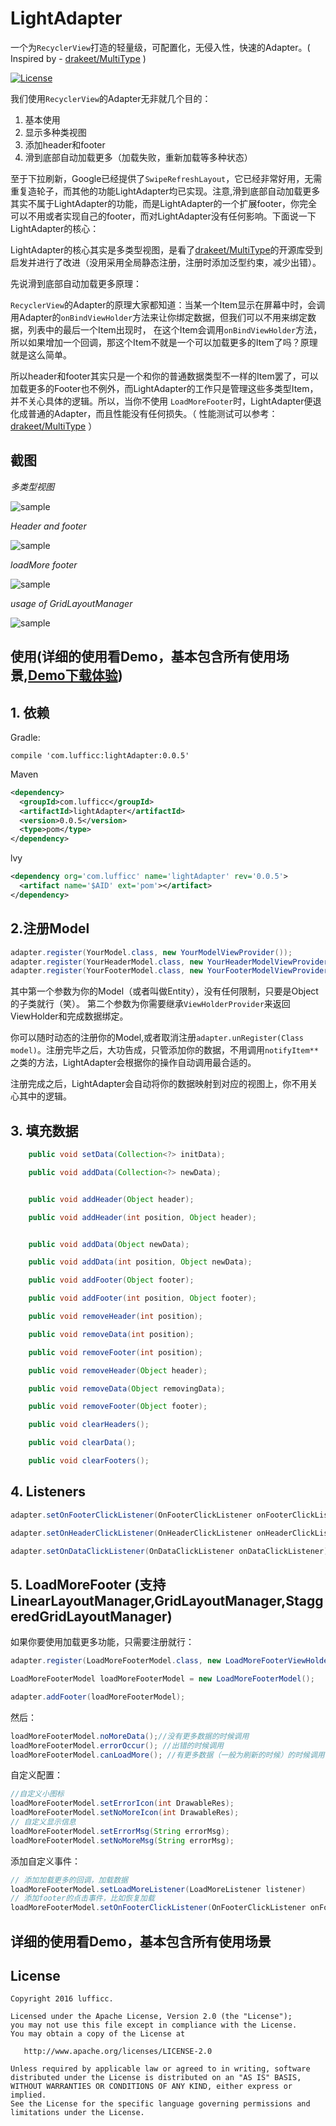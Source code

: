 # LightAdapter
一个为`RecyclerView`打造的轻量级，可配置化，无侵入性，快速的Adapter。( Inspired by - [drakeet/MultiType](https://github.com/drakeet/MultiType) )

[![License](https://img.shields.io/badge/license-Apache%202.0-blue.svg)](LICENSE)

我们使用`RecyclerView`的Adapter无非就几个目的：

1. 基本使用
1. 显示多种类视图
1. 添加header和footer
1. 滑到底部自动加载更多（加载失败，重新加载等多种状态）

至于下拉刷新，Google已经提供了`SwipeRefreshLayout`，它已经非常好用，无需重复造轮子，而其他的功能LightAdapter均已实现。注意,滑到底部自动加载更多
其实不属于LightAdapter的功能，而是LightAdapter的一个扩展footer，你完全可以不用或者实现自己的footer，而对LightAdapter没有任何影响。下面说一下LightAdapter的核心：

LightAdapter的核心其实是多类型视图，是看了[drakeet/MultiType](https://github.com/drakeet/MultiType)的开源库受到启发并进行了改进（没用采用全局静态注册，注册时添加泛型约束，减少出错）。

先说滑到底部自动加载更多原理：

`RecyclerView`的Adapter的原理大家都知道：当某一个Item显示在屏幕中时，会调用Adapter的`onBindViewHolder`方法来让你绑定数据，但我们可以不用来绑定数据，列表中的最后一个Item出现时，
在这个Item会调用`onBindViewHolder`方法，所以如果增加一个回调，那这个Item不就是一个可以加载更多的Item了吗？原理就是这么简单。

所以header和footer其实只是一个和你的普通数据类型不一样的Item罢了，可以加载更多的Footer也不例外，而LightAdapter的工作只是管理这些多类型Item，并不关心具体的逻辑。所以，当你不使用
`LoadMoreFooter`时，LightAdapter便退化成普通的Adapter，而且性能没有任何损失。（ 性能测试可以参考：[drakeet/MultiType](https://github.com/drakeet/MultiType) ）

## 截图
*多类型视图*

![sample](screenshots/device-2016-08-31-223121.gif)

*Header and footer*


![sample](screenshots/device-2016-08-31-223340.gif)


*loadMore footer*

![sample](screenshots/device-2016-08-31-223605.gif)


*usage of GridLayoutManager*

![sample](screenshots/device-2016-08-31-223812.gif)


## 使用(详细的使用看Demo，基本包含所有使用场景,[Demo下载体验](apk/app.apk))
## 1. 依赖
Gradle:
```
compile 'com.lufficc:lightAdapter:0.0.5'
```
Maven
``` xml
<dependency>
  <groupId>com.lufficc</groupId>
  <artifactId>lightAdapter</artifactId>
  <version>0.0.5</version>
  <type>pom</type>
</dependency>
```
lvy
``` xml
<dependency org='com.lufficc' name='lightAdapter' rev='0.0.5'>
  <artifact name='$AID' ext='pom'></artifact>
</dependency>
```

## 2.注册Model
``` java
adapter.register(YourModel.class, new YourModelViewProvider());
adapter.register(YourHeaderModel.class, new YourHeaderModelViewProvider());
adapter.register(YourFooterModel.class, new YourFooterModelViewProvider());
```
其中第一个参数为你的Model（或者叫做Entity），没有任何限制，只要是Object的子类就行（笑）。
第二个参数为你需要继承`ViewHolderProvider`来返回ViewHolder和完成数据绑定。

你可以随时动态的注册你的Model,或者取消注册`adapter.unRegister(Class model)`。注册完毕之后，大功告成，只管添加你的数据，不用调用`notifyItem**`之类的方法，LightAdapter会根据你的操作自动调用最合适的。

注册完成之后，LightAdapter会自动将你的数据映射到对应的视图上，你不用关心其中的逻辑。

## 3. 填充数据
``` java
    public void setData(Collection<?> initData);

    public void addData(Collection<?> newData);


    public void addHeader(Object header);

    public void addHeader(int position, Object header);


    public void addData(Object newData);

    public void addData(int position, Object newData);

    public void addFooter(Object footer);

    public void addFooter(int position, Object footer);

    public void removeHeader(int position);

    public void removeData(int position);

    public void removeFooter(int position);

    public void removeHeader(Object header);

    public void removeData(Object removingData);

    public void removeFooter(Object footer);

    public void clearHeaders();

    public void clearData();

    public void clearFooters();
```
## 4. Listeners
``` java
adapter.setOnFooterClickListener(OnFooterClickListener onFooterClickListener);//为Footer添加点击事件

adapter.setOnHeaderClickListener(OnHeaderClickListener onHeaderClickListener);//为Header添加点击事件

adapter.setOnDataClickListener(OnDataClickListener onDataClickListener);//为内容添加点击事件
```
## 5. LoadMoreFooter (支持LinearLayoutManager,GridLayoutManager,StaggeredGridLayoutManager)
如果你要使用加载更多功能，只需要注册就行：
``` java
adapter.register(LoadMoreFooterModel.class, new LoadMoreFooterViewHolderProvider());

LoadMoreFooterModel loadMoreFooterModel = new LoadMoreFooterModel();

adapter.addFooter(loadMoreFooterModel);
```
然后：

``` java
loadMoreFooterModel.noMoreData();//没有更多数据的时候调用
loadMoreFooterModel.errorOccur(); //出错的时候调用
loadMoreFooterModel.canLoadMore(); //有更多数据（一般为刷新的时候）的时候调用
```
自定义配置：
``` java
//自定义小图标
loadMoreFooterModel.setErrorIcon(int DrawableRes);
loadMoreFooterModel.setNoMoreIcon(int DrawableRes);
// 自定义显示信息
loadMoreFooterModel.setErrorMsg(String errorMsg);
loadMoreFooterModel.setNoMoreMsg(String errorMsg);
```
添加自定义事件：
``` java
// 添加加载更多的回调，加载数据
loadMoreFooterModel.setLoadMoreListener(LoadMoreListener listener)
// 添加footer的点击事件，比如恢复加载
loadMoreFooterModel.setOnFooterClickListener(OnFooterClickListener onFooterClickListener)
```
## 详细的使用看Demo，基本包含所有使用场景

License
-------

    Copyright 2016 lufficc.

    Licensed under the Apache License, Version 2.0 (the "License");
    you may not use this file except in compliance with the License.
    You may obtain a copy of the License at

       http://www.apache.org/licenses/LICENSE-2.0

    Unless required by applicable law or agreed to in writing, software
    distributed under the License is distributed on an "AS IS" BASIS,
    WITHOUT WARRANTIES OR CONDITIONS OF ANY KIND, either express or implied.
    See the License for the specific language governing permissions and
    limitations under the License.